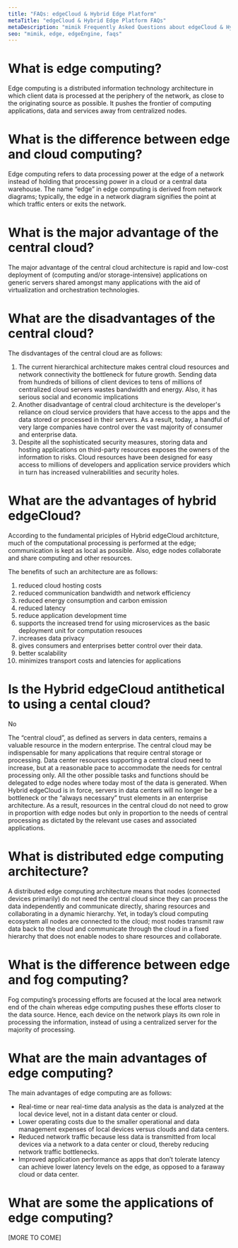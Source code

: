 ```yaml
---
title: "FAQs: edgeCloud & Hybrid Edge Platform"
metaTitle: "edgeCloud & Hybrid Edge Platform FAQs"
metaDescription: "mimik Frequently Asked Questions about edgeCloud & Hybrid Edge Platform"
seo: "mimik, edge, edgeEngine, faqs"
---
```


# What is edge computing?
Edge computing is a distributed information technology architecture in which client data is processed at the periphery of the network, as close to the originating source as possible. It pushes the frontier of computing applications, data and services away from centralized nodes.

# What is the difference between edge and cloud computing?

Edge computing refers to data processing power at the edge of a network instead of holding that processing power in a cloud or a central data warehouse. The name “edge” in edge computing is derived from network diagrams; typically, the edge in a network diagram signifies the point at which traffic enters or exits the network.

# What is the major advantage of the central cloud?

The major advantage of the central cloud architecture is rapid and low-cost deployment of (computing and/or storage-intensive) applications on generic servers shared amongst many applications with the aid of virtualization and orchestration technologies.

# What are the disadvantages of the central cloud?

The disdvantages of the central cloud are as follows:

1. The current hierarchical architecture makes central cloud resources and network connectivity the bottleneck for future growth. Sending data from hundreds of billions of client devices to tens of millions of centralized cloud servers wastes bandwidth and energy. Also, it has serious social and economic implications
2. Another disadvantage of central cloud architecture is the developer's reliance on cloud service providers that have access to the apps and the data stored or processed in their servers. As a result, today, a handful of very large companies have control over the vast majority of consumer and enterprise data.
3. Despite all the sophisticated security measures, storing data and hosting applications on third-party resources exposes the owners of the information to risks. Cloud resources have been designed for easy access to millions of developers and application service providers which in turn has increased vulnerabilities and security holes.

# What are the advantages of hybrid edgeCloud?

According to the fundamental priciples of Hybrid edgeCloud architcture, much of the computational processing is performed at the edge; communication is kept as local as possible.  Also, edge nodes collaborate and share computing and other resources.

The benefits of such an architecture are as follows:

1. reduced cloud hosting costs
2. reduced communication bandwidth and network efficiency
3. reduced energy consumption and carbon emission
4. reduced latency
5. reduce application development time
6. supports the increased trend for using microservices as the basic deployment unit for computation resouces
7. increases data privacy
8. gives consumers and enterprises better control over their data.
9. better scalability
10. minimizes transport costs and latencies for applications

# Is the Hybrid edgeCloud antithetical to using a cental cloud?
No

The “central cloud”, as defined as servers in data centers, remains a valuable resource in the modern enterprise. The central cloud may be indispensable for many applications that require central storage or processing.  Data center resources supporting a central cloud need to increase, but at a reasonable pace to accommodate the needs for central processing only. All the other possible tasks and functions should be delegated to edge nodes where today most of the data is generated.  When Hybrid edgeCloud is in force, servers in data centers will no longer be a bottleneck or the “always necessary” trust elements in an enterprise architecture. As a result, resources in the central cloud do not need to grow in proportion with edge nodes but only in proportion to the needs of central processing as dictated by the relevant use cases and associated applications.

# What is distributed edge computing architecture?
 A distributed edge computing architecture means that nodes (connected devices primarily) do not need the central cloud since they can process the data independently and communicate directly, sharing resources and collaborating in a dynamic hierarchy. Yet, in today’s cloud computing ecosystem all nodes are connected to the cloud; most nodes transmit raw data back to the cloud and communicate through the cloud in a fixed hierarchy that does not enable nodes to share resources and collaborate.

# What is the difference between edge and fog computing?
 Fog computing’s processing efforts are focused at the local area network end of the chain whereas edge computing pushes these efforts closer to the data source. Hence, each device on the network plays its own role in processing the information, instead of using a centralized server for the majority of processing.

# What are the main advantages of edge computing?

 The main advantages of edge computing are as follows: 

* Real-time or near real-time data analysis as the data is analyzed at the local device level, not in a distant data center or cloud.
* Lower operating costs due to the smaller operational and data management expenses of local devices versus clouds and data centers.
* Reduced network traffic because less data is transmitted from local devices via a network to a data center or cloud, thereby reducing network traffic bottlenecks.
* Improved application performance as apps that don’t tolerate latency can achieve lower latency levels on the edge, as opposed to a faraway cloud or data center.

# What are some the applications of edge computing?

[MORE TO COME]